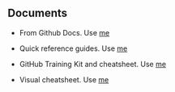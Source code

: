 ## Documents


- From Github Docs. Use [me](https://docs.github.com/en)

- Quick reference guides. Use [me](https://devdocs.io/git/)

- GitHub Training Kit and cheatsheet. Use [me](https://training.github.com/)

- Visual cheatsheet. Use [me](https://ndpsoftware.com/git-cheatsheet.html#loc=index;)